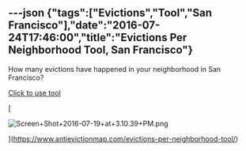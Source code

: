 ---json
{"tags":["Evictions","Tool","San Francisco"],"date":"2016-07-24T17:46:00","title":"Evictions Per Neighborhood Tool, San Francisco"}
---

How many evictions have happened in your neighborhood in San Francisco?

[Click to use tool](https://www.antievictionmap.com/evictions-per-neighborhood-tool/)

[

![Screen+Shot+2016-07-19+at+3.10.39+PM.png](/assets/uploads/Screen%2BShot%2B2016-07-19%2Bat%2B3.10.39%2BPM.png)

](https://www.antievictionmap.com/evictions-per-neighborhood-tool/)